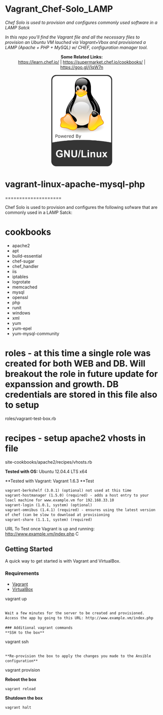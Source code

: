 # Vagrant_Chef-Solo_LAMP
*_Chef Solo is used to provision and configures commonly used software in a LAMP Satck_*

*In this repo you'll find the Vagrant file and all the necessary files to provision an Ubuntu VM lauched vía Vagrant+Vbox and provisioned a LAMP (Apache + PHP + MySQL) w/ CHEF, configuration manager tool.*

<p align="center">
  <b>Some Related Links:</b><br>
  <a href="#">https://learn.chef.io/</a> |
  <a href="#">https://supermarket.chef.io/cookbooks/</a> |
  <a href="#">https://goo.gl/j1qW7n</a>
  <br><br>
  <img src="https://github.com/exequielrafaela/LaTeX_BashScripting-Doc/blob/master/Figuras/linux_negro_blanco.png"  width="200" height="300">
</p>

vagrant-linux-apache-mysql-php
==============================

====================

Chef Solo is used to provision and configures the following sofware that are commonly used in a LAMP Satck:

cookbooks
===================
- apache2
- apt
- build-essential
- chef-sugar
- chef_handler
- iis
- iptables
- logrotate
- memcached
- mysql
- openssl
- php
- runit
- windows
- xml
- yum
- yum-epel
- yum-mysql-community

roles - at this time a single role was created for both WEB and DB. Will breakout the role in future update for expanssion and growth. DB credentials are stored in this file also to setup
=========================
roles/vagrant-test-box.rb

recipes - setup apache2 vhosts in file 
===============================
site-cookbooks/apache2/recipes/vhosts.rb

**Tested with OS:** Ubuntu 12.04.4 LTS x64

**Tested with Vagrant: Vagrant 1.6.3
**Test

	vagrant-berkshelf (3.0.1) (optional) not used at this time
	vagrant-hostmanager (1.5.0) (required) - adds a host entry to your loacl machine for www.example.vm for 192.168.33.10
	vagrant-login (1.0.1, system) (optional)
	vagrant-omnibus (1.4.1) (required) - ensures using the latest version of chef (can be slow to download at provisioning  
	vagrant-share (1.1.1, system) (required)


URL To Test once Vagrant is up and running: http://www.example.vm/index.php
C


## Getting Started
A quick way to get started is with Vagrant and VirtualBox.

### Requirements
- [Vagrant](http://www.vagrantup.com/downloads.html)
- [VirtualBox](https://www.virtualbox.org/wiki/Downloads)

vagrant up
```

Wait a few minutes for the server to be created and provisioned.  Access the app by going to this URL: http://www.example.vm/index.php

### Additional vagrant commands
**SSH to the box**
```
vagrant ssh
```

**Re-provision the box to apply the changes you made to the Ansible configuration**
```
vagrant provision

**Reboot the box**
```
vagrant reload
```

**Shutdown the box**
```
vagrant halt
```
